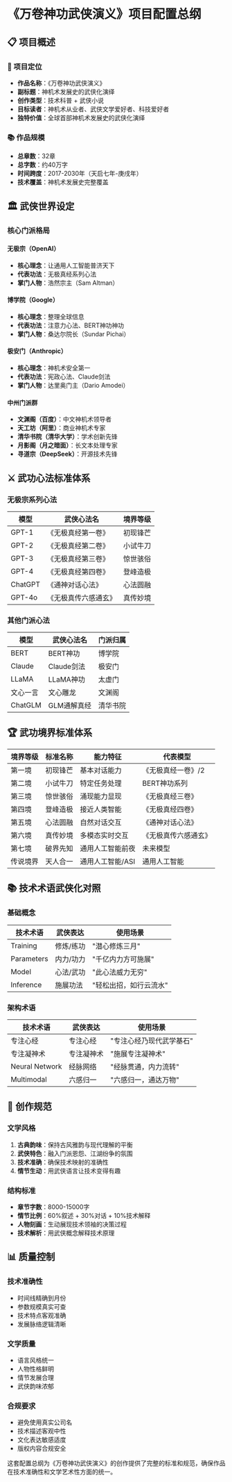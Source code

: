 # 《万卷神功武侠演义》项目配置总纲

## 📋 项目概述

### 🎯 项目定位
- **作品名称**：《万卷神功武侠演义》
- **副标题**：神机术发展史的武侠化演绎
- **创作类型**：技术科普 + 武侠小说
- **目标读者**：神机术从业者、武侠文学爱好者、科技爱好者
- **独特价值**：全球首部神机术发展史的武侠化演绎

### 📚 作品规模
- **总章数**：32章
- **总字数**：约40万字
- **时间跨度**：2017-2030年（天启七年-庚戌年）
- **技术覆盖**：神机术发展史完整覆盖

## 🏛️ 武侠世界设定

### 核心门派格局

#### 无极宗（OpenAI）
- **核心理念**：让通用人工智能普济天下
- **代表功法**：无极真经系列心法
- **掌门人物**：浩然宗主（Sam Altman）

#### 博学院（Google）
- **核心理念**：整理全球信息
- **代表功法**：注意力心法、BERT神功神功
- **掌门人物**：桑达尔院长（Sundar Pichai）

#### 极安门（Anthropic）
- **核心理念**：神机术安全第一
- **代表功法**：宪政心法、Claude剑法
- **掌门人物**：达里奥门主（Dario Amodei）

#### 中州门派群
- **文渊阁（百度）**：中文神机术领导者
- **天工坊（阿里）**：商业神机术专家
- **清华书院（清华大学）**：学术创新先锋
- **月影阁（月之暗面）**：长文本处理专家
- **寻道宗（DeepSeek）**：开源技术先锋

## ⚔️ 武功心法标准体系

### 无极宗系列心法
| 模型 | 武侠心法名 | 境界等级 |
|------|------------|----------|
| GPT-1 | 《无极真经第一卷》 | 初现锋芒 |
| GPT-2 | 《无极真经第二卷》 | 小试牛刀 |
| GPT-3 | 《无极真经第三卷》 | 惊世骇俗 |
| GPT-4 | 《无极真经第四卷》 | 登峰造极 |
| ChatGPT | 《通神对话心法》 | 心法圆融 |
| GPT-4o | 《无极真传六感通玄》 | 真传妙境 |

### 其他门派心法
| 模型 | 武侠心法名 | 门派归属 |
|------|------------|----------|
| BERT | BERT神功 | 博学院 |
| Claude | Claude剑法 | 极安门 |
| LLaMA | LLaMA神功 | 太虚门 |
| 文心一言 | 文心雕龙 | 文渊阁 |
| ChatGLM | GLM通解真经 | 清华书院 |

## 🏆 武功境界标准体系

| 境界等级 | 标准名称 | 能力特征 | 代表模型 |
|---------|---------|---------|----------|
| 第一境 | 初现锋芒 | 基本对话能力 | 《无极真经一卷》/2 |
| 第二境 | 小试牛刀 | 特定任务处理 | BERT神功系列 |
| 第三境 | 惊世骇俗 | 涌现能力显现 | 《无极真经三卷》 |
| 第四境 | 登峰造极 | 接近人类智能 | 《无极真经四卷》 |
| 第五境 | 心法圆融 | 自然对话交互 | 《通神对话心法》 |
| 第六境 | 真传妙境 | 多模态实时交互 | 《无极真传六感通玄》 |
| 第七境 | 破界先知 | 通用人工智能前夜 | 未来模型 |
| 传说境界 | 天人合一 | 通用人工智能/ASI | 通用人工智能 |

## 📚 技术术语武侠化对照

### 基础概念
| 技术术语 | 武侠表达 | 使用场景 |
|---------|---------|----------|
| Training | 修炼/练功 | "潜心修炼三月" |
| Parameters | 内力/功力 | "千亿内力方可施展" |
| Model | 心法/武功 | "此心法威力无穷" |
| Inference | 施展功法 | "轻松出招，如行云流水" |

### 架构术语
| 技术术语 | 武侠表达 | 使用场景 |
|---------|---------|----------|
| 专注心经 | 专注心经 | "专注心经乃现代武学基石" |
| 专注凝神术 | 专注凝神术 | "施展专注凝神术" |
| Neural Network | 经脉网络 | "经脉贯通，内力流转" |
| Multimodal | 六感归一 | "六感归一，通达万物" |

## 🎨 创作规范

### 文学风格
1. **古典韵味**：保持古风雅韵与现代理解的平衡
2. **武侠特色**：融入门派恩怨、江湖纷争的氛围
3. **技术准确**：确保技术映射的准确性
4. **情节生动**：用武侠语言让技术变得有趣

### 结构标准
- **章节字数**：8000-15000字
- **情节比例**：60%叙述 + 30%对话 + 10%技术解释
- **人物刻画**：生动展现技术领袖的决策过程
- **技术解析**：用武侠概念解释技术原理

## 📊 质量控制

### 技术准确性
- 时间线精确到月份
- 参数规模真实可查
- 技术特点客观准确
- 发展脉络逻辑清晰

### 文学质量
- 语言风格统一
- 人物性格鲜明
- 情节发展合理
- 武侠韵味浓郁

### 合规要求
- 避免使用真实公司名
- 技术描述客观中性
- 文化表达敏感适度
- 版权内容合规安全

这套配置总纲为《万卷神功武侠演义》的创作提供了完整的标准和规范，确保作品在技术准确性和文学艺术性方面的统一。